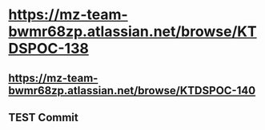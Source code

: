 # https://mz-team-bwmr68zp.atlassian.net/browse/KTDSPOC-138

## https://mz-team-bwmr68zp.atlassian.net/browse/KTDSPOC-140


## TEST Commit